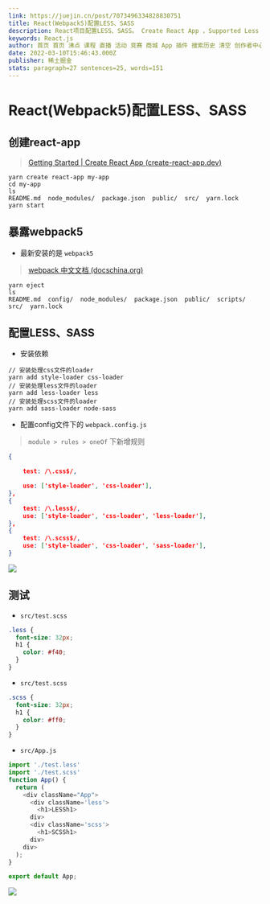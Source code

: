 ```yaml
---
link: https://juejin.cn/post/7073496334828830751
title: React(Webpack5)配置LESS、SASS
description: React项目配置LESS、SASS。 Create React App ，Supported Less And Sass
keywords: React.js
author: 首页 首页 沸点 课程 直播 活动 竞赛 商城 App 插件 搜索历史 清空 创作者中心 写文章 发沸点 写笔记 写代码 草稿箱 创作灵感 查看更多 会员 登录 注册
date: 2022-03-10T15:46:43.000Z
publisher: 稀土掘金
stats: paragraph=27 sentences=25, words=151
---
```

# React(Webpack5)配置LESS、SASS

## 创建react-app

> [Getting Started | Create React App (create-react-app.dev)](https://link.juejin.cn?target=https%3A%2F%2Fcreate-react-app.dev%2Fdocs%2Fgetting-started%2F "https://create-react-app.dev/docs/getting-started/")

```shell
yarn create react-app my-app
cd my-app
ls
README.md  node_modules/  package.json  public/  src/  yarn.lock
yarn start
```

## 暴露webpack5

* 最新安装的是 `webpack5`

> [webpack 中文文档 (docschina.org)](https://link.juejin.cn?target=https%3A%2F%2Fwebpack.docschina.org%2Fconcepts%2F "https://webpack.docschina.org/concepts/")

```shell
yarn eject
ls
README.md  config/  node_modules/  package.json  public/  scripts/  src/  yarn.lock
```

## 配置LESS、SASS

* 安装依赖

```shell
// 安装处理css文件的loader
yarn add style-loader css-loader
// 安装处理less文件的loader
yarn add less-loader less
// 安装处理scss文件的loader
yarn add sass-loader node-sass
```

* 配置config文件下的 `webpack.config.js`

> `module > rules > oneOf` 下新增规则

```json
{

    test: /\.css$/,

    use: ['style-loader', 'css-loader'],
},
{
    test: /\.less$/,
    use: ['style-loader', 'css-loader', 'less-loader'],
},
{
    test: /\.scss$/,
    use: ['style-loader', 'css-loader', 'sass-loader'],
}
```

![](https://p6-juejin.byteimg.com/tos-cn-i-k3u1fbpfcp/34bf8bbbc028449aa8284107181766ef~tplv-k3u1fbpfcp-zoom-in-crop-mark:1512:0:0:0.awebp?)

## 测试

* `src/test.scss`

```css
.less {
  font-size: 32px;
  h1 {
    color: #f40;
  }
}
```

* `src/test.scss`

```css
.scss {
  font-size: 32px;
  h1 {
    color: #ff0;
  }
}

```

* `src/App.js`

```js
import './test.less'
import './test.scss'
function App() {
  return (
    <div className="App">
      <div className='less'>
        <h1>LESSh1>
      div>
      <div className='scss'>
        <h1>SCSSh1>
      div>
    div>
  );
}

export default App;
```

![](https://p3-juejin.byteimg.com/tos-cn-i-k3u1fbpfcp/ba1f5184864347448ac35c76c7d7333e~tplv-k3u1fbpfcp-zoom-in-crop-mark:1512:0:0:0.awebp?)
